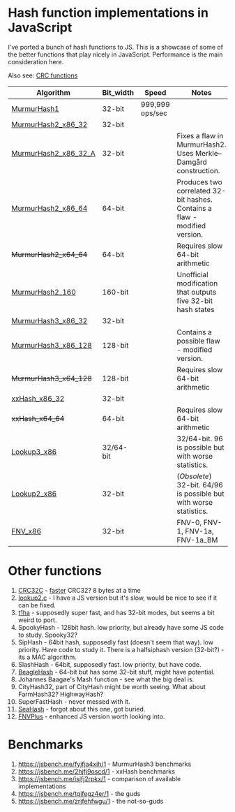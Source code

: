 # Hash function implementations in JavaScript

I've ported a bunch of hash functions to JS. This is a showcase of some of the better functions that play nicely in JavaScript. Performance is the main consideration here.

Also see: [CRC functions](CRC.md)

|       Algorithm      |   Bit_width |      Speed     |    Notes   |
|----------------------|---------|-----------------|---------------------------------------------------------------------------------|
| [MurmurHash1](murmurhash1.js) | 32-bit  | 999,999 ops/sec |  |
| [MurmurHash2_x86_32](murmurhash2.js) | 32-bit  |                 |  |
| [MurmurHash2_x86_32_A](murmurhash2a.js) | 32-bit  |                 | Fixes a flaw in MurmurHash2. Uses Merkle–Damgård construction. |
| [MurmurHash2_x86_64](murmurhash2_64b.js) | 64-bit  |                 | Produces two correlated 32-bit hashes. Contains a flaw - modified version. |
| ~~MurmurHash2_x64_64~~ | 64-bit  |                 | Requires slow 64-bit arithmetic |
| [MurmurHash2_160](murmurhash2_160.js) | 160-bit |                 | Unofficial modification that outputs five 32-bit hash states |
| [MurmurHash3_x86_32](murmurhash3.js) | 32-bit  |                 |  |
| [MurmurHash3_x86_128](murmurhash3_128.js) | 128-bit |                 | Contains a possible flaw - modified version. |
| ~~MurmurHash3_x64_128~~  | 128-bit |                 | Requires slow 64-bit arithmetic |
| [xxHash_x86_32](xxhash_32.js) | 32-bit  |                 |   |
| ~~xxHash_x64_64~~ | 64-bit  |                 | Requires slow 64-bit arithmetic |
| [Lookup3_x86](lookup3.js) | 32/64-bit  |                 | 32/64-bit. 96 is possible but with worse statistics. |
| [Lookup2_x86](lookup2.js) | 32-bit  |                 | (_Obsolete_) 32-bit. 64/96 is possible but with worse statistics. |
| [FNV_x86](FNV.js) | 32-bit  |                 | FNV-0, FNV-1, FNV-1a, FNV-1a_BM |

# Other functions
1. [CRC32C](http://www.evanjones.ca/crc32c.html) - [faster](https://stackoverflow.com/questions/17645167/implementing-sse-4-2s-crc32c-in-software/17646775) CRC32? 8 bytes at a time
1. [lookup2.c](http://burtleburtle.net/bob/c/lookup2.c) - I have a JS version but it's slow, would be nice to see if it can be fixed.
2. [t1ha](https://github.com/leo-yuriev/t1ha) - supposedly super fast, and has 32-bit modes, but seems a bit weird to port.
3. SpookyHash - 128bit hash. low priority, but already have some JS code to study. Spooky32?
4. SipHash - 64bit hash, supposedly fast (doesn't seem that way). low priority. Have code to study it. There is a halfsiphash version (32-bit?) - its a MAC algorithm.
5. SlashHash - 64bit, supposedly fast. low priority, but have code.
6. [BeagleHash](https://github.com/demerphq/BeagleHash) - 64-bit but has some 32-bit stuff, might have potential.
7. Johannes Baagøe's Mash function - see what the big deal is.
8. CityHash32, part of CityHash might be worth seeing. What about FarmHash32? HighwayHash?
9. SuperFastHash - never messed with it.
10. [SeaHash](https://github.com/jroivas/seahash) - forgot about this one, got buried.
11. [FNVPlus](https://github.com/tjwebb/fnv-plus) - enhanced JS version worth looking into. 

# Benchmarks

1. https://jsbench.me/fyjfja4xih/1 - MurmurHash3 benchmarks
2. https://jsbench.me/2hjfj9oscd/1 - xxHash benchmarks
3. https://jsbench.me/isjfj2rpkx/1 - comparison of available implementations
4. https://jsbench.me/tgjfegz4er/1 - the guds
5. https://jsbench.me/zrjfehfwgu/1 - the not-so-guds
